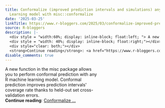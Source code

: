 ```yaml
---
title: Conformalize (improved prediction intervals and simulations) any R Machine
  Learning model with misc::conformalize
date: '2025-03-25'
linkTitle: https://www.r-bloggers.com/2025/03/conformalize-improved-prediction-intervals-and-simulations-any-r-machine-learning-model-with-miscconformalize/
source: R-bloggers
description: |-
  <div style = "width:60%; display: inline-block; float:left; "> A new function in the misc package allows you to perform conformal prediction with any R machine learning model. Conformal prediction improves prediction intervals' coverage rate thanks to held-out set cross-validation errors.</div>
  <div style = "width: 40%; display: inline-block; float:right;"></div>
  <div style="clear: both;"></div>
  <strong>Continue reading</strong>: <a href="https://www.r-bloggers.com/2025/03/conformalize-improved-prediction-intervals-and-simulations-any-r-machine-learning-model-with-miscconformalize/">Conformalize ...
disable_comments: true
---
```

<div style = "width:60%; display: inline-block; float:left; "> A new function in the misc package allows you to perform conformal prediction with any R machine learning model. Conformal prediction improves prediction intervals' coverage rate thanks to held-out set cross-validation errors.</div>
<div style = "width: 40%; display: inline-block; float:right;"></div>
<div style="clear: both;"></div>
<strong>Continue reading</strong>: <a href="https://www.r-bloggers.com/2025/03/conformalize-improved-prediction-intervals-and-simulations-any-r-machine-learning-model-with-miscconformalize/">Conformalize ...